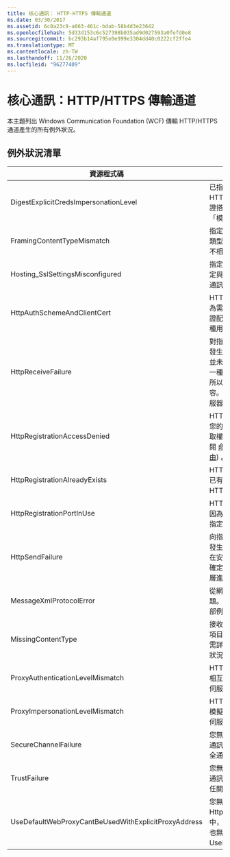 ```yaml
---
title: 核心通訊： HTTP-HTTPS 傳輸通道
ms.date: 03/30/2017
ms.assetid: 6c0a23c9-a663-461c-bdab-58b4d3e23642
ms.openlocfilehash: 5d33d153c6c527398b035ad9d027593a0fefd0e8
ms.sourcegitcommit: bc293b14af795e0e999e3304dd40c0222cf2ffe4
ms.translationtype: MT
ms.contentlocale: zh-TW
ms.lasthandoff: 11/26/2020
ms.locfileid: "96277409"
---
```

# <a name="core-communications-httphttps-transport-channels"></a>核心通訊：HTTP/HTTPS 傳輸通道

本主題列出 Windows Communication Foundation (WCF) 傳輸 HTTP/HTTPS 通道產生的所有例外狀況。  
  
## <a name="exception-list"></a>例外狀況清單  
  
|資源程式碼|資源字串|  
|-------------------|---------------------|  
|DigestExplicitCredsImpersonationLevel|已指定此指定的模擬等級。 當 HTTP 摘要式驗證與明確的認證搭配使用時，它只會支援「模擬」等級。|  
|FramingContentTypeMismatch|指定的服務不支援指定的內容類型。 用戶端與服務繫結可能不相符。|  
|Hosting_SslSettingsMisconfigured|指定之服務的安全通訊端層設定與網際網路資訊服務的安全通訊端層設定不相符。|  
|HttpAuthSchemeAndClientCert|HTTPS 接聽項處理站已設定為需要用戶端憑證與指定的驗證配置。 然而，一次只需要一種用戶端驗證格式。|  
|HttpReceiveFailure|對指定項目接收 HTTP 回應時發生錯誤。 服務端點繫結可能並未使用 HTTP 通訊協定。 另一種可能則是因為服務關閉，所以伺服器終止 HTTP 要求內容。 如需詳細資訊，請參閱伺服器記錄。|  
|HttpRegistrationAccessDenied|HTTP 無法註冊指定的 URL。 您的進程沒有此命名空間的存取權限 (如需詳細資訊，請參閱 [命名空間保留、註冊和路由](/windows/desktop/http/namespace-reservations-registrations-and-routing)) 。|  
|HttpRegistrationAlreadyExists|HTTP 無法註冊指定的 URL。 已有另一個應用程式使用 HTTP.SYS 註冊此 URL。|  
|HttpRegistrationPortInUse|HTTP 無法註冊指定的 URL，因為另一個應用程式正在使用指定的 TCP 連接埠。|  
|HttpSendFailure|向指定項目提出 HTTP 要求時發生錯誤。 請確定原因不是出在安全性繫結不符。 同時也請確定服務尚未針對安全通訊端層進行設定。|  
|MessageXmlProtocolError|從網路接收的 XML 發生問題。 如需詳細資訊，請參閱內部例外狀況。|  
|MissingContentType|接收者傳回錯誤，指出對指定項目的要求缺少內容類型。 如需詳細資訊，請參閱內部例外狀況。|  
|ProxyAuthenticationLevelMismatch|HTTP Proxy 驗證認證指定了相互驗證需求，此需求比目標伺服器驗證的需求更為嚴格。|  
|ProxyImpersonationLevelMismatch|HTTP Proxy 驗證認證指定了模擬等級限制，此限制比目標伺服器驗證的限制更為嚴格。|  
|SecureChannelFailure|您無法利用指定的授權為安全通訊端層/傳輸層安全性建立安全通道。|  
|TrustFailure|您無法利用指定的授權為安全通訊端層/傳輸層安全性建立信任關係。|  
|UseDefaultWebProxyCantBeUsedWithExplicitProxyAddress|您無法在 HttpTransportBinding 項目中，指定明確的 Proxy 位址，也無法指定 UseDefaultWebProxy=true。|
